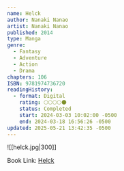 ```yaml
---
name: Helck
author: Nanaki Nanao
artist: Nanaki Nanao
published: 2014
type: Manga
genre:
  - Fantasy
  - Adventure
  - Action
  - Drama
chapters: 106
ISBN: 9781974736720
readingHistory:
  - format: Digital
    rating: 🌕🌕🌕🌕🌑
    status: Completed
    start: 2024-03-03 10:02:00 -0500
    end: 2024-03-18 16:56:26 -0500
updated: 2025-05-21 13:42:35 -0500
---
```


![[helck.jpg|300]]

Book Link: [Helck](https://myanimelist.net/manga/77637/Helck)
